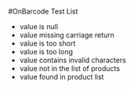 #OnBarcode Test List

- value is null
- value missing carriage return
- value is too short
- value is too long
- value contains invalid characters
- value not in the list of products
- value found in product list
